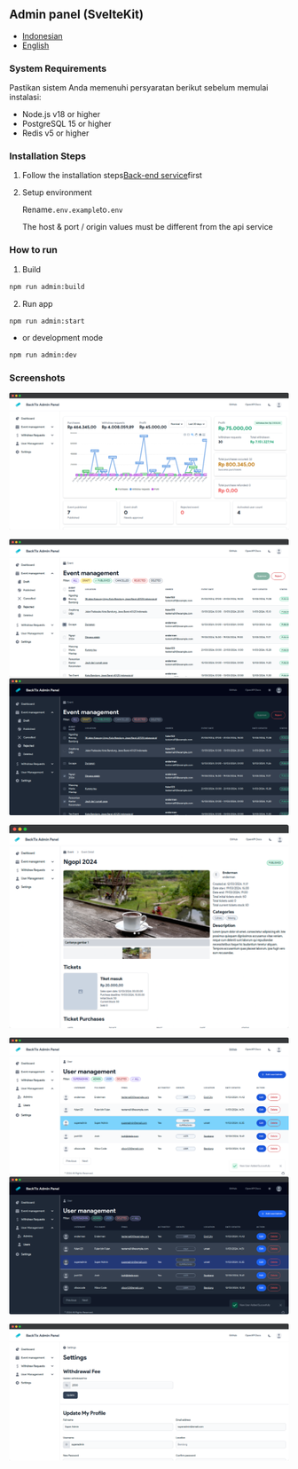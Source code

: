## Admin panel (SvelteKit)

-   [Indonesian](admin-panel.md)
-   [English](admin-panel.en.md)

### System Requirements

Pastikan sistem Anda memenuhi persyaratan berikut sebelum memulai instalasi:

-   Node.js v18 or higher
-   PostgreSQL 15 or higher
-   Redis v5 or higher

### Installation Steps

1.  Follow the installation steps[Back-end service](api-service.md)first

2.  Setup environment

    Rename`.env.example`to`.env`

    The host & port / origin values ​​must be different from the api service

### How to run

1.  Build

```bash
npm run admin:build
```

2.  Run app

```bash
npm run admin:start
```

-   or development mode

```bash
npm run admin:dev
```

### Screenshots

![Dashboard](/assets/admin/dashboard.png)

![Events](/assets/admin/events.png)![Events Dark](/assets/admin/events-dark.png)

![Events Detail](/assets/admin/event-detail.png)

![Users](/assets/admin/users.png)![Users Dark](/assets/admin/users-dark.png)

![Settings](/assets/admin/settings.png)
